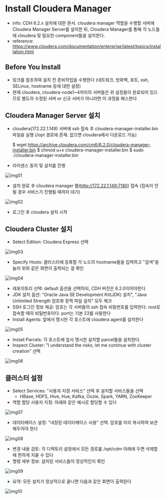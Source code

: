 # Install Cloudera Manager

- info: CDH 6.2.x 설치에 대한 문서. cloudera manager 역할을 수행할 서버에 Cloudera Manager Server를 설치한 뒤, Cloudera Manager를 통해 각 노드들에 cloudera 및 밀요한 component들을 설치한다.
- reference: https://www.cloudera.com/documentation/enterprise/latest/topics/installation.html
 

## Before You Install
- 링크를 참조하여 설치 전 준비작업을 수행한다 (네트워크, 방화벽, 포트, ssh, SELinux, hostname 등에 대한 설정)
- 현재 cloudera, cloudera-node1~4까지의 서버들은 위 설정들이 완료되어 있으므로 별도의 수정된 서버 or 신규 서버가 아니라면 이 과정을 패스한다

## Cloudera Manager Server 설치
- cloudera(172.22.1.149) 서버에 ssh 접속 후 cloudera-manager-installer.bin 파일을 실행 (/opt 경로에 존재. 없으면 cloudera에서 다운로드 가능)



    $ wget https://archive.cloudera.com/cm6/6.2.0/cloudera-manager-installer.bin
    $ chmod u+x cloudera-manager-installer.bin
    $ sudo ./cloudera-manager-installer.bin

   
    
- 라이센스 동의 및 설치를 진행

![img01](img/cm_img01.png)

- 설치 완료 후 cloudera manager 웹(http://172.22.1.149:7180) 접속 (접속이 안 될 경우 서비스가 진행될 때까지 대기)

![img02](img/cm_img02.png)

- 로그인 후 cloudera 설치 시작


## Cloudera Cluster 설치

- Select Edition: Cloudera Express 선택

![img03](img/cm_img03.png)

- Specify Hosts: 클러스터에 등록할 각 노드의 hostname들을 입력하고 "검색"을 눌러 위와 같은 화면이 출력되는 걸 확인

![img04](img/cm_img04.png)

- 레포지토리 선택: default 옵션을 선택하되, CDH 버전은 6.2.0이어야한다
- JDK 설치 옵션: "Oracle Java SE Development Kit(JDK) 설치", "Java Unlimited Strength 암호화 정책 파일 설치" 모두 체크
- SSH 로그인 정보 제공: 암호는 각 서버들의 ssh 접속 비밀번호를 입력한다. root로 접속할 때의 비밀번호이다. port는 기본 22를 사용한다
- Install Agents: 앞에서 명시한 각 호스트에 cloudera agent를 설치한다

![img05](img/cm_img05.png)

- Install Parcels: 각 호스트에 앞서 명시한 설치할 parcel들을 설치한다.
- Inspect Cluster: "I understand the risks, let me continue with cluster creation" 선택

![img06](img/cm_img06.png)


## 클러스터 설정

- Select Services: "사용자 지정 서비스" 선택 후 설치할 서비스들을 선택
    - HBase, HDFS, Hive, Hue, Kafka, Oozie, Spark, YARN, ZooKeeper
- 역할 할당 사용자 지정: 아래와 같은 예시로 할당할 수 있다

![img07](img/cm_img07.png)

- 데이터베이스 설정: "내장된 데이터베이스 사용" 선택. 암호를 미리 복사하여 보관해두어야 한다

![img08](img/cm_img08.png)

- 변경 내용 검토: 각 디렉토리 설정에서 모든 경로를 /opt/cdm 아래에 두면 삭제할 때 편하게 지울 수 있다
- 명령 세부 정보: 설치된 서비스들이 정상적인지 확인

![img09](img/cm_img09.png)

- 요약: 모든 설치가 정상적으로 끝나면 다음과 같은 화면이 출력된다

![img10](img/cm_img10.png)
